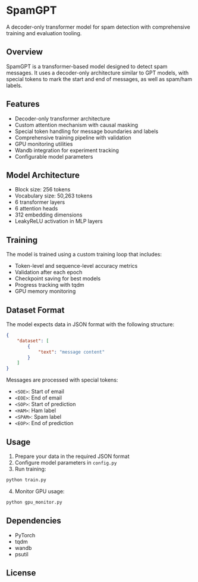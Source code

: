 # SpamGPT

A decoder-only transformer model for spam detection with comprehensive training and evaluation tooling.

## Overview

SpamGPT is a transformer-based model designed to detect spam messages. It uses a decoder-only architecture similar to GPT models, with special tokens to mark the start and end of messages, as well as spam/ham labels.

## Features

- Decoder-only transformer architecture
- Custom attention mechanism with causal masking
- Special token handling for message boundaries and labels
- Comprehensive training pipeline with validation
- GPU monitoring utilities
- Wandb integration for experiment tracking
- Configurable model parameters

## Model Architecture

- Block size: 256 tokens
- Vocabulary size: 50,263 tokens
- 6 transformer layers
- 6 attention heads
- 312 embedding dimensions
- LeakyReLU activation in MLP layers

## Training

The model is trained using a custom training loop that includes:
- Token-level and sequence-level accuracy metrics
- Validation after each epoch
- Checkpoint saving for best models
- Progress tracking with tqdm
- GPU memory monitoring

## Dataset Format

The model expects data in JSON format with the following structure:
```json
{
    "dataset": [
        {
            "text": "message content"
        }
    ]
}
```

Messages are processed with special tokens:
- `<SOE>`: Start of email
- `<EOE>`: End of email
- `<SOP>`: Start of prediction
- `<HAM>`: Ham label
- `<SPAM>`: Spam label
- `<EOP>`: End of prediction

## Usage

1. Prepare your data in the required JSON format
2. Configure model parameters in `config.py`
3. Run training:
```bash
python train.py
```

4. Monitor GPU usage:
```bash
python gpu_monitor.py
```

## Dependencies

- PyTorch
- tqdm
- wandb
- psutil

## License


